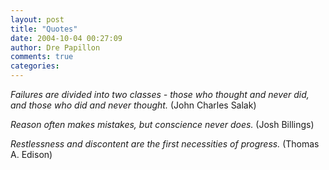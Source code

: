 ```yaml
---
layout: post
title: "Quotes"
date: 2004-10-04 00:27:09
author: Dre Papillon
comments: true
categories: 
---
```



*Failures are divided into two classes - those who thought and never did, and those who did and never thought.*  (John Charles Salak)

*Reason often makes mistakes, but conscience never does.*  (Josh Billings)

*Restlessness and discontent are the first necessities of progress.*  (Thomas A. Edison)